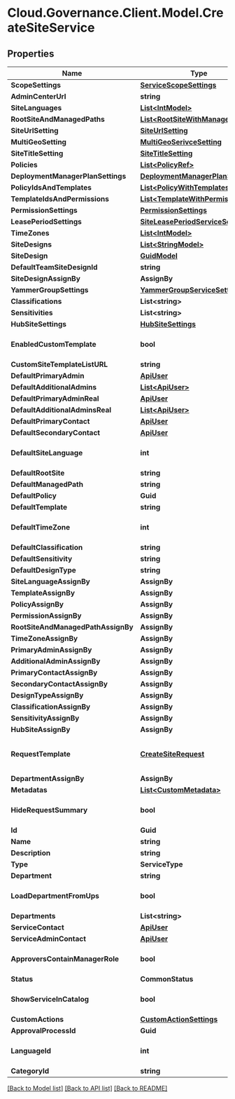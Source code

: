 # Cloud.Governance.Client.Model.CreateSiteService
## Properties

Name | Type | Description | Notes
------------ | ------------- | ------------- | -------------
**ScopeSettings** | [**ServiceScopeSettings**](ServiceScopeSettings.md) |  | [optional] 
**AdminCenterUrl** | **string** |  | [optional] 
**SiteLanguages** | [**List&lt;IntModel&gt;**](IntModel.md) |  | [optional] 
**RootSiteAndManagedPaths** | [**List&lt;RootSiteWithManagedPaths&gt;**](RootSiteWithManagedPaths.md) |  | [optional] 
**SiteUrlSetting** | [**SiteUrlSetting**](SiteUrlSetting.md) |  | [optional] 
**MultiGeoSetting** | [**MultiGeoSerivceSetting**](MultiGeoSerivceSetting.md) |  | [optional] 
**SiteTitleSetting** | [**SiteTitleSetting**](SiteTitleSetting.md) |  | [optional] 
**Policies** | [**List&lt;PolicyRef&gt;**](PolicyRef.md) |  | [optional] 
**DeploymentManagerPlanSettings** | [**DeploymentManagerPlanSettings**](DeploymentManagerPlanSettings.md) |  | [optional] 
**PolicyIdsAndTemplates** | [**List&lt;PolicyWithTemplates&gt;**](PolicyWithTemplates.md) |  | [optional] 
**TemplateIdsAndPermissions** | [**List&lt;TemplateWithPermissions&gt;**](TemplateWithPermissions.md) |  | [optional] 
**PermissionSettings** | [**PermissionSettings**](PermissionSettings.md) |  | [optional] 
**LeasePeriodSettings** | [**SiteLeasePeriodServiceSettings**](SiteLeasePeriodServiceSettings.md) |  | [optional] 
**TimeZones** | [**List&lt;IntModel&gt;**](IntModel.md) |  | [optional] 
**SiteDesigns** | [**List&lt;StringModel&gt;**](StringModel.md) |  | [optional] 
**SiteDesign** | [**GuidModel**](GuidModel.md) |  | [optional] 
**DefaultTeamSiteDesignId** | **string** |  | [optional] 
**SiteDesignAssignBy** | **AssignBy** |  | [optional] 
**YammerGroupSettings** | [**YammerGroupServiceSettings**](YammerGroupServiceSettings.md) |  | [optional] 
**Classifications** | **List&lt;string&gt;** |  | [optional] 
**Sensitivities** | **List&lt;string&gt;** |  | [optional] 
**HubSiteSettings** | [**HubSiteSettings**](HubSiteSettings.md) |  | [optional] 
**EnabledCustomTemplate** | **bool** |  | [optional] [default to false]
**CustomSiteTemplateListURL** | **string** |  | [optional] 
**DefaultPrimaryAdmin** | [**ApiUser**](ApiUser.md) |  | [optional] 
**DefaultAdditionalAdmins** | [**List&lt;ApiUser&gt;**](ApiUser.md) |  | [optional] 
**DefaultPrimaryAdminReal** | [**ApiUser**](ApiUser.md) |  | [optional] 
**DefaultAdditionalAdminsReal** | [**List&lt;ApiUser&gt;**](ApiUser.md) |  | [optional] 
**DefaultPrimaryContact** | [**ApiUser**](ApiUser.md) |  | [optional] 
**DefaultSecondaryContact** | [**ApiUser**](ApiUser.md) |  | [optional] 
**DefaultSiteLanguage** | **int** |  | [optional] [default to 0]
**DefaultRootSite** | **string** |  | [optional] 
**DefaultManagedPath** | **string** |  | [optional] 
**DefaultPolicy** | **Guid** |  | [optional] 
**DefaultTemplate** | **string** |  | [optional] 
**DefaultTimeZone** | **int** |  | [optional] [default to 0]
**DefaultClassification** | **string** |  | [optional] 
**DefaultSensitivity** | **string** |  | [optional] 
**DefaultDesignType** | **string** |  | [optional] 
**SiteLanguageAssignBy** | **AssignBy** |  | [optional] 
**TemplateAssignBy** | **AssignBy** |  | [optional] 
**PolicyAssignBy** | **AssignBy** |  | [optional] 
**PermissionAssignBy** | **AssignBy** |  | [optional] 
**RootSiteAndManagedPathAssignBy** | **AssignBy** |  | [optional] 
**TimeZoneAssignBy** | **AssignBy** |  | [optional] 
**PrimaryAdminAssignBy** | **AssignBy** |  | [optional] 
**AdditionalAdminAssignBy** | **AssignBy** |  | [optional] 
**PrimaryContactAssignBy** | **AssignBy** |  | [optional] 
**SecondaryContactAssignBy** | **AssignBy** |  | [optional] 
**DesignTypeAssignBy** | **AssignBy** |  | [optional] 
**ClassificationAssignBy** | **AssignBy** |  | [optional] 
**SensitivityAssignBy** | **AssignBy** |  | [optional] 
**HubSiteAssignBy** | **AssignBy** |  | [optional] 
**RequestTemplate** | [**CreateSiteRequest**](CreateSiteRequest.md) | Create collection requesst model | [optional] 
**DepartmentAssignBy** | **AssignBy** |  | [optional] 
**Metadatas** | [**List&lt;CustomMetadata&gt;**](CustomMetadata.md) |  | [optional] 
**HideRequestSummary** | **bool** |  | [optional] [default to false]
**Id** | **Guid** |  | [optional] 
**Name** | **string** |  | [optional] 
**Description** | **string** |  | [optional] 
**Type** | **ServiceType** |  | [optional] 
**Department** | **string** |  | [optional] 
**LoadDepartmentFromUps** | **bool** |  | [optional] [default to false]
**Departments** | **List&lt;string&gt;** |  | [optional] 
**ServiceContact** | [**ApiUser**](ApiUser.md) |  | [optional] 
**ServiceAdminContact** | [**ApiUser**](ApiUser.md) |  | [optional] 
**ApproversContainManagerRole** | **bool** |  | [optional] [default to false]
**Status** | **CommonStatus** |  | [optional] 
**ShowServiceInCatalog** | **bool** |  | [optional] [default to false]
**CustomActions** | [**CustomActionSettings**](CustomActionSettings.md) |  | [optional] 
**ApprovalProcessId** | **Guid** |  | [optional] 
**LanguageId** | **int** |  | [optional] [default to 0]
**CategoryId** | **string** |  | [optional] 

[[Back to Model list]](../README.md#documentation-for-models) [[Back to API list]](../README.md#documentation-for-api-endpoints) [[Back to README]](../README.md)

